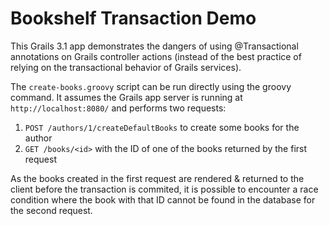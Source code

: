 # Bookshelf Transaction Demo

This Grails 3.1 app demonstrates the dangers of using @Transactional
annotations on Grails controller actions (instead of the best practice
of relying on the transactional behavior of Grails services).

The `create-books.groovy` script can be run directly using the 
groovy command. It assumes the Grails app server is running at
`http://localhost:8080/` and performs two requests:

1. `POST /authors/1/createDefaultBooks` to create some books 
   for the author
2. `GET /books/<id>` with the ID of one of the books returned by 
   the first request
    
As the books created in the first request are rendered & returned
to the client before the transaction is commited, it is possible
to encounter a race condition where the book with that ID cannot
be found in the database for the second request.
